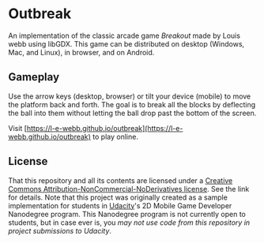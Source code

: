# Outbreak

An implementation of the classic arcade game *Breakout* made by Louis webb using libGDX.  This game can be distributed on desktop (Windows, Mac, and Linux), in browser, and on Android.

## Gameplay

Use the arrow keys (desktop, browser) or tilt your device (mobile) to move the platform back and forth.  The goal is to break all the blocks by deflecting the ball into them without letting the ball drop past the bottom of the screen.

Visit [https://l-e-webb.github.io/outbreak](https://l-e-webb.github.io/outbreak) to play online.

## License

That this repository and all its contents are licensed under a [Creative Commons Attribution-NonCommercial-NoDerivatives license](https://creativecommons.org/licenses/by-nc-nd/4.0/legalcode).  See  the link for details.  Note that this project was originally created as a sample implementation for students in [Udacity](https://udacity.com)'s 2D Mobile Game Developer Nanodegree program.  This Nanodegree program is not currently open to students, but in case ever is, you *may not use code from this repository in project submissions to Udacity*.